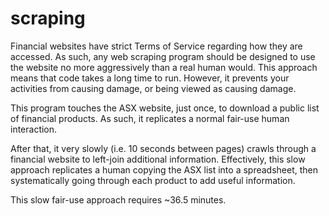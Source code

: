 # scraping

Financial websites have strict Terms of Service regarding how they are accessed. As such, any web scraping program should be designed to use the website no more aggressively than a real human would. This approach means that code takes a long time to run. However, it prevents your activities from causing damage, or being viewed as causing damage.

This program touches the ASX website, just once, to download a public list of financial products. As such, it replicates a normal fair-use human interaction.

After that, it very slowly (i.e. 10 seconds between pages) crawls through a financial website to left-join additional information. Effectively, this slow approach replicates a human copying the ASX list into a spreadsheet, then systematically going through each product to add useful information.

This slow fair-use approach requires ~36.5 minutes.
